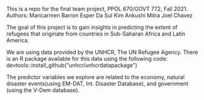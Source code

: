 This is a repo for the final team project, PPOL 670/GOVT 772, Fall 2021. 
Authors: 
Maricarmen Barron Esper
Da Sul Kim
Ankushi Mitra
Joel Chavez

The goal of this project is to gain insights in predicting the extent of refugees that originate from countries in Sub-Saharan Africa and Latin America.

We are using data provided by the UNHCR, The UN Refugee Agency. There is an R package available for this data using the following code:
devtools::install_github("unhcr/unhcrdatapackage")

The predictor variables we explore are related to the economy, natural disaster events(using EM-DAT, Int. Disaster Database), and government (using the V-Dem database).
